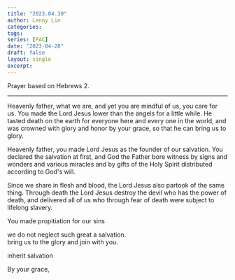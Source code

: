 ```yaml
---
title: "2023.04.30"
author: Lenny Lin
categories: 
tags: 
series: [PAC]
date: "2023-04-28"
draft: false
layout: single
excerpt: 
---
```


Prayer based on Hebrews 2.
<!--more-->
----


Heavenly father, what we are, and yet you are mindful of us, you care for us. You made the Lord Jesus lower than the angels for a little while.  He tasted death on the earth for everyone here and every one in the world, and was crowned with glory and honor by your grace, so that he can bring us to glory.

Heavenly father, you made Lord Jesus as the founder of our salvation. You declared the salvation at first, and God the Father bore witness by signs and wonders and various miracles and by gifts of the Holy Spirit distributed according to God's will.   

Since we share in flesh and blood, the Lord Jesus also partook of the same thing. Through death the Lord Jesus destroy the devil who has the power of death, and delivered all of us who through fear of death were subject to lifelong slavery.
  
  
You made propitiation for our sins


we do not neglect such great a salvation.  
bring us to the glory and join with you.  

inherit salvation

By your grace, 